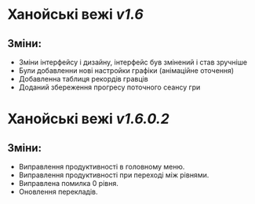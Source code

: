 # **Ханойські вежі** *v1.6*

## Зміни:

- Зміни інтерфейсу і дизайну, інтерфейс був змінений і став зручніше
- Були добавленни нові настройки графіки (анімаційне оточення)
- Добавленна таблиця рекордів гравців
- Доданий збереження прогресу поточного сеансу гри

# **Ханойські вежі** *v1.6.0.2*

## Зміни:
- Виправлення продуктивності в головному меню.
- Виправлення продуктивності при переході між рівнями.
- Виправлена ​​помилка 0 рівня.
- Оновлення перекладів.

